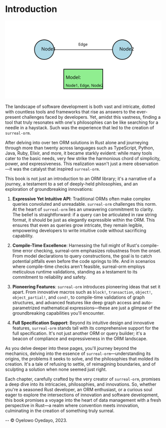 # Introduction

![The Rust Logo](./assets/concept.svg)

The landscape of software development is both vast and intricate, dotted with
countless tools and frameworks that rise as answers to the ever-present
challenges faced by developers. Yet, amidst this vastness, finding a tool that
truly resonates with one's philosophies can be like searching for a needle in a
haystack. Such was the experience that led to the creation of `surreal-orm`.

After delving into over ten ORM solutions in Rust alone and journeying through
more than twenty across languages such as TypeScript, Python, Java, Ruby,
Elixir, and more, it became starkly evident: while many tools cater to the basic
needs, very few strike the harmonious chord of simplicity, power, and
expressiveness. This realization wasn't just a mere observation—it was the
catalyst that inspired `surreal-orm`.

This book is not just an introduction to an ORM library; it's a narrative of a
journey, a testament to a set of deeply-held philosophies, and an exploration of
groundbreaking innovations:

1. **Expressive Yet Intuitive API**: Traditional ORMs often make complex queries
   convoluted and unreadable. `surreal-orm` challenges this norm. At the heart
   of `surreal-orm` lies an unwavering commitment to clarity. The belief is
   straightforward: if a query can be articulated in raw string format, it
   should be just as elegantly expressible within the ORM. This ensures that
   even as queries grow intricate, they remain legible, empowering developers to
   write intuitive code without sacrificing capability.

2. **Compile-Time Excellence**: Harnessing the full might of Rust's compile-time
   error checking, surreal-orm emphasizes robustness from the onset. From model
   declarations to query constructions, the goal is to catch potential pitfalls
   even before the code springs to life. And in scenarios where compile-time
   checks aren't feasible, surreal-orm employs meticulous runtime validations,
   standing as a testament to its commitment to reliability and safety.

3. **Pioneering Features**: `surreal-orm` introduces pioneering ideas that set
   it apart. From innovative macros such as `block!`, `transaction`, `object!`,
   `object_partial!`, and `cond!`, to compile-time validations of graph
   structures, and advanced features like deep graph access and
   auto-parametrized mathematical expressions—these are just a glimpse of the
   groundbreaking capabilities you'll encounter.

4. **Full Specification Support**: Beyond its intuitive design and innovative
   features, `surreal-orm` stands tall with its comprehensive support for the
   full specification. It's not just another ORM or query builder; it's a beacon
   of compliance and expressiveness in the ORM landscape.

As you delve deeper into these pages, you'll journey beyond the mechanics,
delving into the essence of `surreal-orm`—understanding its origins, the
problems it seeks to solve, and the philosophies that molded its creation. It's
a tale of refusing to settle, of reimagining boundaries, and of sculpting a
solution when none seemed just right.

Each chapter, carefully crafted by the very creator of `surreal-orm`, promises a
deep dive into its intricacies, philosophies, and innovations. So, whether
you're a seasoned Rust developer, an ORM enthusiast, or a curious soul eager to
explore the intersections of innovation and software development, this book
promises a voyage into the heart of data management with a fresh perspective in
Rust—a realm where convention meets innovation, culminating in the creation of
something truly surreal.

-- © Oyelowo Oyedayo, 2023.